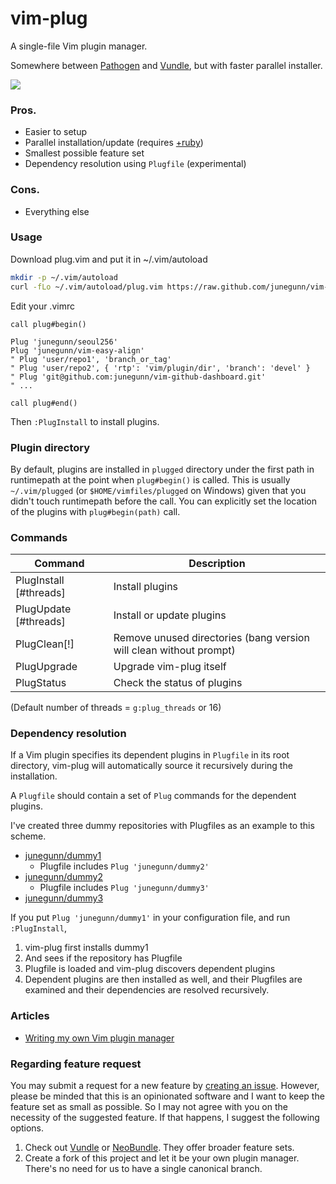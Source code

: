vim-plug
========

A single-file Vim plugin manager.

Somewhere between [Pathogen](https://github.com/tpope/vim-pathogen) and
[Vundle](https://github.com/gmarik/vundle), but with faster parallel installer.

![](https://raw.github.com/junegunn/vim-plug/master/gif/vim-plug.gif)

### Pros.

- Easier to setup
- Parallel installation/update (requires
  [+ruby](http://junegunn.kr/2013/09/installing-vim-with-ruby-support/))
- Smallest possible feature set
- Dependency resolution using `Plugfile` (experimental)

### Cons.

- Everything else

### Usage

Download plug.vim and put it in ~/.vim/autoload

```sh
mkdir -p ~/.vim/autoload
curl -fLo ~/.vim/autoload/plug.vim https://raw.github.com/junegunn/vim-plug/master/plug.vim
```

Edit your .vimrc

```vim
call plug#begin()

Plug 'junegunn/seoul256'
Plug 'junegunn/vim-easy-align'
" Plug 'user/repo1', 'branch_or_tag'
" Plug 'user/repo2', { 'rtp': 'vim/plugin/dir', 'branch': 'devel' }
" Plug 'git@github.com:junegunn/vim-github-dashboard.git'
" ...

call plug#end()
```

Then `:PlugInstall` to install plugins.

### Plugin directory

By default, plugins are installed in `plugged` directory under the first path in
runtimepath at the point when `plug#begin()` is called. This is usually
`~/.vim/plugged` (or `$HOME/vimfiles/plugged` on Windows) given that you didn't
touch runtimepath before the call. You can explicitly set the location of the
plugins with `plug#begin(path)` call.

### Commands

| Command                | Description                                                        |
| ---------------------- | ------------------------------------------------------------------ |
| PlugInstall [#threads] | Install plugins                                                    |
| PlugUpdate  [#threads] | Install or update plugins                                          |
| PlugClean[!]           | Remove unused directories (bang version will clean without prompt) |
| PlugUpgrade            | Upgrade vim-plug itself                                            |
| PlugStatus             | Check the status of plugins                                        |

(Default number of threads = `g:plug_threads` or 16)

### Dependency resolution

If a Vim plugin specifies its dependent plugins in `Plugfile` in its root
directory, vim-plug will automatically source it recursively during the
installation.

A `Plugfile` should contain a set of `Plug` commands for the dependent plugins.

I've created three dummy repositories with Plugfiles as an example to this
scheme.

- [junegunn/dummy1](https://github.com/junegunn/dummy1/blob/master/Plugfile)
  - Plugfile includes `Plug 'junegunn/dummy2'`
- [junegunn/dummy2](https://github.com/junegunn/dummy2/blob/master/Plugfile)
  - Plugfile includes `Plug 'junegunn/dummy3'`
- [junegunn/dummy3](https://github.com/junegunn/dummy3/blob/master/Plugfile)

If you put `Plug 'junegunn/dummy1'` in your configuration file, and run
`:PlugInstall`,

1. vim-plug first installs dummy1
2. And sees if the repository has Plugfile
3. Plugfile is loaded and vim-plug discovers dependent plugins
4. Dependent plugins are then installed as well, and their Plugfiles are
   examined and their dependencies are resolved recursively.

### Articles

- [Writing my own Vim plugin manager](http://junegunn.kr/2013/09/writing-my-own-vim-plugin-manager)

### Regarding feature request

You may submit a request for a new feature by [creating an
issue](https://github.com/junegunn/vim-plug/issues). However, please be minded
that this is an opinionated software and I want to keep the feature set as small
as possible. So I may not agree with you on the necessity of the suggested
feature. If that happens, I suggest the following options.

1. Check out [Vundle](https://github.com/gmarik/vundle) or
   [NeoBundle](https://github.com/Shougo/neobundle.vim).
   They offer broader feature sets.
2. Create a fork of this project and let it be your own plugin manager.
   There's no need for us to have a single canonical branch.

